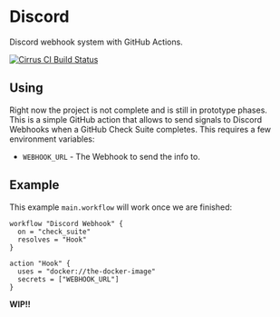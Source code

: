 # Discord  

Discord webhook system with GitHub Actions. 

[![Cirrus CI Build Status](https://api.cirrus-ci.com/github/cirrus-actions/discord.svg?branch=master)](https://cirrus-ci.com)

## Using  

Right now the project is not complete and is still in prototype phases.  
This is a simple GitHub action that allows to send signals to Discord Webhooks when a GitHub Check Suite completes. This requires a few environment variables:
  * `WEBHOOK_URL` - The Webhook to send the info to.  

## Example  

This example `main.workflow` will work once we are finished:
```
workflow "Discord Webhook" {
  on = "check_suite"
  resolves = "Hook"
}

action "Hook" {
  uses = "docker://the-docker-image"
  secrets = ["WEBHOOK_URL"]
}
```

**WIP!!**
